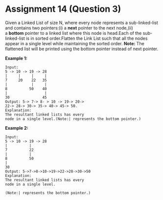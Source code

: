 # Assignment 14 (Question 3)

Given a Linked List of size N, where every node represents a sub-linked-list and contains two pointers:(i) a **next** pointer to the next node,(ii) a **bottom** pointer to a linked list where this node is head.Each of the sub-linked-list is in sorted order.Flatten the Link List such that all the nodes appear in a single level while maintaining the sorted order. **Note:** The flattened list will be printed using the bottom pointer instead of next pointer.

**Example 1:**

```
Input:
5 -> 10 -> 19 -> 28
|     |     |     |
7     20    22   35
|           |     |
8          50    40
|                 |
30               45
Output: 5-> 7-> 8- > 10 -> 19-> 20->
22-> 28-> 30-> 35-> 40-> 45-> 50.
Explanation:
The resultant linked lists has every
node in a single level.(Note:| represents the bottom pointer.)

```

**Example 2:**

```
Input:
5 -> 10 -> 19 -> 28
|          |
7          22
|          |
8          50
|
30
Output: 5->7->8->10->19->22->28->30->50
Explanation:
The resultant linked lists has every
node in a single level.

(Note:| represents the bottom pointer.)
```
